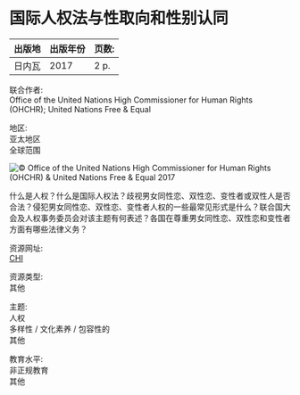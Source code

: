 # 国际人权法与性取向和性别认同

出版地 | 出版年份 | 页数:  
--- | --- | ---  
日内瓦 | 2017 | 2 p.  

联合作者:  
Office of the United Nations High Commissioner for Human Rights (OHCHR); United Nations Free & Equal  

地区:  
亚太地区  
全球范围  

![© Office of the United Nations High Commissioner for Human Rights (OHCHR) & United Nations Free & Equal 2017](https://www.gcedclearinghouse.org/sites/default/files/resources_image/210237chi.jpg)

什么是人权？什么是国际人权法？歧视男女同性恋、双性恋、变性者或双性人是否合法？侵犯男女同性恋、双性恋、变性者人权的一些最常见形式是什么？联合国大会及人权事务委员会对该主题有何表述？各国在尊重男女同性恋、双性恋和变性者方面有哪些法律义务？

资源网址:  
[CHI](https://www.unfe.org/wp-content/uploads/2017/05/Human-Rights-Factsheet-Chinese.pdf)

资源类型:  
其他  

主题:  
人权  
多样性 / 文化素养 / 包容性的  
其他  

教育水平:  
非正规教育  
其他  
